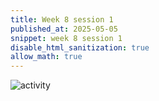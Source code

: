```yaml
---
title: Week 8 session 1
published_at: 2025-05-05
snippet: week 8 session 1
disable_html_sanitization: true
allow_math: true
---
```

![activity](activity.jpg)